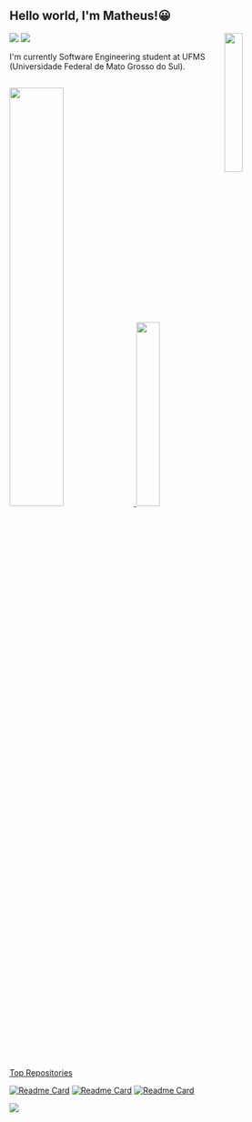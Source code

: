 ## Hello world, I'm Matheus!😀
<img align='right' src='https://media0.giphy.com/media/v1.Y2lkPTc5MGI3NjExbDNyYWc0MHFiODU0YTVndG4zZ3d4YXRxZjh6dWV0YTZqYmNpdXh6MiZlcD12MV9pbnRlcm5hbF9naWZfYnlfaWQmY3Q9cw/gd8jWjVH9d9VoxFk4j/source.gif' width='25%'>
</div>

 <div> 
  <a href="https://instagram.com/matheus_nantesrs" target="_blank"><img src="https://img.shields.io/badge/-Instagram-%23E4405F?style=for-the-badge&logo=instagram&logoColor=white" target="_blank"></a>
  <a href="https://www.linkedin.com/in/matheus-nantes/" target="_blanimggk"><img src="https://img.shields.io/badge/-LinkedIn-%230077B5?style=for-the-badge&logo=linkedin&logoColor=white" target="_blank"></a> 
</div>

I'm currently Software Engineering student at UFMS (Universidade Federal de Mato Grosso do Sul). 
     
  ##

<div>
  <a href="https://github.com/matheus-nantes">
  <img width="43.4%" src="https://github-readme-stats.vercel.app/api?username=matheus-nantes&show_icons=true&theme=transparent&include_all_commits=true&count_private=true"/>
  <img width="28.75%"src="https://github-readme-stats.vercel.app/api/top-langs/?username=matheus-nantes&layout=compact&langs_count=7&theme=transparent"/>
</div>

  ##

  Top Repositories

  [![Readme Card](https://github-readme-stats.vercel.app/api/pin/?username=matheus-nantes&repo=IMPLEX&theme=transparent)](https://github.com/matheus-nantes/IMPLEX)
  [![Readme Card](https://github-readme-stats.vercel.app/api/pin/?username=matheus-nantes&repo=T1-LBD&theme=transparent)](https://github.com/matheus-nantes/T1-LBD)
  [![Readme Card](https://github-readme-stats.vercel.app/api/pin/?username=matheus-nantes&repo=ED&theme=transparent)](https://github.com/matheus-nantes/ED)
 
![](https://komarev.com/ghpvc/?username=matheus-nantes&label=📈+You+are+visitor+number&color=green)
